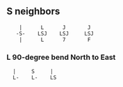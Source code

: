 ## S neighbors

```commandline
    |      L      J       J
   -S-    LSJ    LSJ     LSJ
    |      L      7       F
```

### L 90-degree bend North to East
```commandline
  |     S     |
  L-    L-    LS
```
    